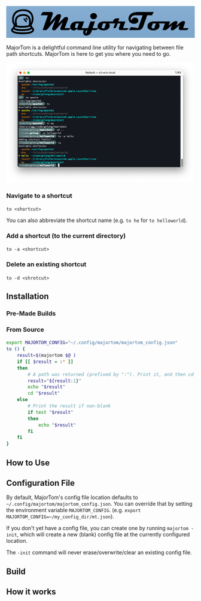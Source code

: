 ![](docs/img/majortom_banner.png)

MajorTom is a delightful command line utility for navigating between file path shortcuts. MajorTom is here to get you where you need to go.

![](docs/img/majortom_intro_screenshot.png)

### Navigate to a shortcut
`to <shortcut>`

You can also abbreviate the shortcut name (e.g. `to he` for `to helloworld`).

### Add a shortcut (to the current directory)
`to -a <shortcut>`

### Delete an existing shortcut
`to -d <shrotcut>`


## Installation

### Pre-Made Builds

### From Source

```bash
export MAJORTOM_CONFIG="~/.config/majortom/majortom_config.json"
to () {
    result=$(majortom $@ )
    if [[ $result = :* ]]
    then
        # A path was returned (prefixed by ":"). Print it, and then cd to it.
        result="${result:1}"
        echo "$result"
        cd "$result"
    else
        # Print the result if non-blank
        if test "$result"
        then
            echo "$result"
        fi
    fi
}
```

## How to Use

## Configuration File

By default, MajorTom's config file location defaults to `~/.config/majortom/majortom_config.json`.  You can override that by setting the environment variable `MAJORTOM_CONFIG`.  (e.g. `export MAJORTOM_CONFIG=~/my_config_dir/mt.json`).

If you don't yet have a config file, you can create one by running `majortom -init`, which will create a new (blank) config file at the currently configured location.

The `-init` command will never erase/overwrite/clear an existing config file.

## Build

## How it works

